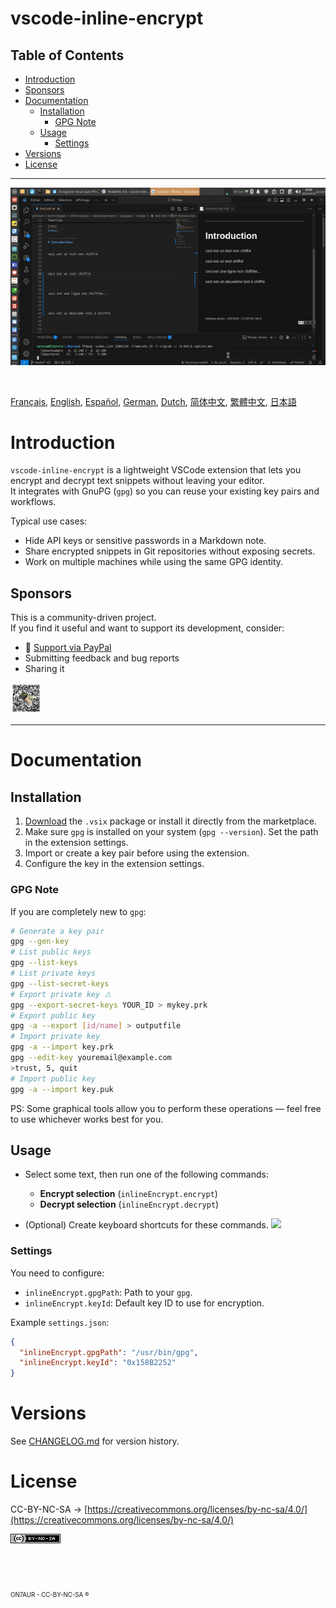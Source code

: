 vscode-inline-encrypt
==========

## Table of Contents
- [Introduction](#introduction)  
- [Sponsors](#sponsors)  
- [Documentation](#documentation)
  - [Installation](#installation)
    - [GPG Note](#gpg-note)
  - [Usage](#usage)
    - [Settings](#settings)
- [Versions](#versions)
- [License](#license)

---

![demo](assets/capture.gif)

&nbsp;

[Français](doc/README.FR.md), [English](README.md), [Español](doc/README.ES.md), [German](doc/README.DE.md), [Dutch](doc/README.NL.md), [简体中文](doc/README.CN.md), [繁體中文](doc/README.TW.md), [日本語](doc/README.JP.md)


# Introduction
`vscode-inline-encrypt` is a lightweight VSCode extension that lets you encrypt and decrypt text snippets without leaving your editor.  
It integrates with GnuPG (`gpg`) so you can reuse your existing key pairs and workflows.

Typical use cases:

- Hide API keys or sensitive passwords in a Markdown note.  
- Share encrypted snippets in Git repositories without exposing secrets.  
- Work on multiple machines while using the same GPG identity.  


## Sponsors
This is a community-driven project.  
If you find it useful and want to support its development, consider:  
-  :beers: [Support via PayPal](https://www.paypal.com/donate/?hosted_button_id=59CQFU7TNSWP2)  
-  Submitting feedback and bug reports  
-  Sharing it  

[<img src="assets/don_paypal.png" width="50"/>](assets/don_paypal.png)  


---

# Documentation

## Installation

1. [Download](https://github.com/extenebrisadlucem/vscode-inline-encrypt/releases) the `.vsix` package or install it directly from the marketplace.  
2. Make sure `gpg` is installed on your system (`gpg --version`). Set the path in the extension settings.  
3. Import or create a key pair before using the extension.  
4. Configure the key in the extension settings.  

### GPG Note
If you are completely new to `gpg`:  
```bash
# Generate a key pair
gpg --gen-key  
# List public keys
gpg --list-keys  
# List private keys
gpg --list-secret-keys 
# Export private key ⚠
gpg --export-secret-keys YOUR_ID > mykey.prk
# Export public key
gpg -a --export [id/name] > outputfile
# Import private key
gpg -a --import key.prk
gpg --edit-key youremail@example.com
>trust, 5, quit
# Import public key
gpg -a --import key.puk
````

PS: Some graphical tools allow you to perform these operations — feel free to use whichever works best for you.

## Usage

* Select some text, then run one of the following commands:

  * **Encrypt selection** (`inlineEncrypt.encrypt`)
  * **Decrypt selection** (`inlineEncrypt.decrypt`)
* (Optional) Create keyboard shortcuts for these commands.
  ![](assets/key_shortcut.jpg)

### Settings

You need to configure:

* `inlineEncrypt.gpgPath`: Path to your `gpg`.
* `inlineEncrypt.keyId`: Default key ID to use for encryption.

Example `settings.json`:

```json
{
  "inlineEncrypt.gpgPath": "/usr/bin/gpg",
  "inlineEncrypt.keyId": "0x158B2252"
}
```

# Versions

See [CHANGELOG.md](changelog.md) for version history.

# License

CC-BY-NC-SA -> [https://creativecommons.org/licenses/by-nc-sa/4.0/](https://creativecommons.org/licenses/by-nc-sa/4.0/)

<a rel="license" href="http://creativecommons.org/licenses/by-nc-sa/4.0/">
<img alt="Creative Commons License" style="border-width:0" src="assets/Cc-by-nc-sa_icon.png" /></a>

<br><br><br> <sub><small>ON7AUR - CC-BY-NC-SA ®</small></sub>
